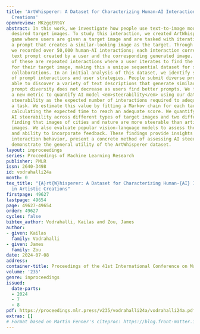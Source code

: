```yaml
---
title: 'ArtWhisperer: A Dataset for Characterizing Human-AI Interactions in Artistic
  Creations'
openreview: MKzgqtRtGY
abstract: In this work, we investigate how people use text-to-image models to generate
  desired target images. To study this interaction, we created ArtWhisperer, an online
  game where users are given a target image and are tasked with iteratively finding
  a prompt that creates a similar-looking image as the target. Through this game,
  we recorded over 50,000 human-AI interactions; each interaction corresponds to one
  text prompt created by a user and the corresponding generated image. The majority
  of these are repeated interactions where a user iterates to find the best prompt
  for their target image, making this a unique sequential dataset for studying human-AI
  collaborations. In an initial analysis of this dataset, we identify several characteristics
  of prompt interactions and user strategies. People submit diverse prompts and are
  able to discover a variety of text descriptions that generate similar images. Interestingly,
  prompt diversity does not decrease as users find better prompts. We further propose
  a new metric to quantify AI model <em>steerability</em> using our dataset. We define
  steerability as the expected number of interactions required to adequately complete
  a task. We estimate this value by fitting a Markov chain for each target task and
  calculating the expected time to reach an adequate score. We quantify and compare
  AI steerability across different types of target images and two different models,
  finding that images of cities and nature are more steerable than artistic and fantasy
  images. We also evaluate popular vision-language models to assess their image understanding
  and ability to incorporate feedback. These findings provide insights into human-AI
  interaction behavior, present a concrete method of assessing AI steerability, and
  demonstrate the general utility of the ArtWhisperer dataset.
layout: inproceedings
series: Proceedings of Machine Learning Research
publisher: PMLR
issn: 2640-3498
id: vodrahalli24a
month: 0
tex_title: "{A}rt{W}hisperer: A Dataset for Characterizing Human-{AI} Interactions
  in Artistic Creations"
firstpage: 49627
lastpage: 49654
page: 49627-49654
order: 49627
cycles: false
bibtex_author: Vodrahalli, Kailas and Zou, James
author:
- given: Kailas
  family: Vodrahalli
- given: James
  family: Zou
date: 2024-07-08
address:
container-title: Proceedings of the 41st International Conference on Machine Learning
volume: '235'
genre: inproceedings
issued:
  date-parts:
  - 2024
  - 7
  - 8
pdf: https://proceedings.mlr.press/v235/vodrahalli24a/vodrahalli24a.pdf
extras: []
# Format based on Martin Fenner's citeproc: https://blog.front-matter.io/posts/citeproc-yaml-for-bibliographies/
---
```

